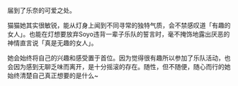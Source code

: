 届到了乐奈的可爱之处。

猫猫她其实很敏锐，能从灯身上闻到不同寻常的独特气质，会不禁感叹道「有趣的女人」。也能在灯想要放弃Soyo违背一辈子乐队的誓言时，毫不掩饰地露出厌恶的神情直言说「真是无趣的女人」。

她会始终将自己的兴趣和感受置于首位。因为觉得很有趣所以参加了乐队活动，也会因为感到无聊乏味而离开，是十分摇滚的存在。随性，但不随便，随心而行的她始终清楚自己真正想要的是什么~
